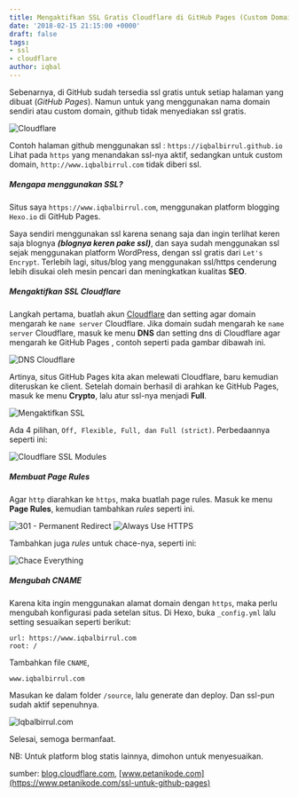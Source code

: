 ```yaml
---
title: Mengaktifkan SSL Gratis Cloudflare di GitHub Pages (Custom Domain)
date: '2018-02-15 21:15:00 +0000'
draft: false
tags:
- ssl
- cloudflare
author: iqbal
---
```


Sebenarnya, di GitHub sudah tersedia ssl gratis untuk setiap halaman yang dibuat (_GitHub Pages_). Namun untuk yang menggunakan nama domain sendiri atau custom domain, github tidak menyediakan ssl gratis.

![Cloudflare](/assets/images/images-old/2018/ssl-cloudflare.png)

Contoh halaman github menggunakan ssl : `https://iqbalbirrul.github.io`
Lihat pada `https` yang menandakan ssl-nya aktif, sedangkan untuk custom domain, `http://www.iqbalbirrul.com` tidak diberi ssl.

##### Mengapa menggunakan SSL?
Situs saya `https://www.iqbalbirrul.com`, menggunakan platform blogging `Hexo.io` di GitHub Pages.

Saya sendiri menggunakan ssl karena senang saja dan ingin terlihat keren saja blognya _**(blognya keren pake ssl)**_, dan saya sudah menggunakan ssl sejak menggunakan platform WordPress, dengan ssl gratis dari `Let's Encrypt`. Terlebih lagi, situs/blog yang menggunakan ssl/https cenderung lebih disukai oleh mesin pencari dan meningkatkan kualitas **SEO**.

##### Mengaktifkan SSL Cloudflare
Langkah pertama, buatlah akun [Cloudflare](https://cloudflare.com) dan setting agar domain mengarah ke `name server` Cloudflare.
Jika domain sudah mengarah ke `name server` Cloudflare, masuk ke menu **DNS** dan setting dns di Cloudflare agar mengarah ke GitHub Pages , contoh seperti pada gambar dibawah ini.

![DNS Cloudflare](/assets/images/images-old/2018/ssl-cloudflare-1.png)

Artinya, situs GitHub Pages kita akan melewati Cloudflare, baru kemudian diteruskan ke client.
Setelah domain berhasil di arahkan ke GitHub Pages, masuk ke menu **Crypto**, lalu atur ssl-nya menjadi **Full**.

![Mengaktifkan SSL](/assets/images/images-old/2018/ssl-cloudflare-2.png)

Ada 4 pilihan, `Off, Flexible, Full, dan Full (strict)`. Perbedaannya seperti ini:

![Cloudflare SSL Modules](/assets/images/images-old/2018/ssl-cloudflare-3.png)

##### Membuat Page Rules
Agar `http` diarahkan ke `https`, maka buatlah page rules. Masuk ke menu **Page Rules**, kemudian tambahkan _rules_ seperti ini.

![301 - Permanent Redirect](/assets/images/images-old/2018/ssl-cloudflare-4.png)
![Always Use HTTPS](/assets/images/images-old/2018/ssl-cloudflare-5.png)

Tambahkan juga _rules_ untuk chace-nya, seperti ini:

![Chace Everything](/assets/images/images-old/2018/ssl-cloudflare-6.png)

##### Mengubah CNAME
Karena kita ingin menggunakan alamat domain dengan `https`, maka perlu mengubah konfigurasi pada setelan situs.
Di Hexo, buka `_config.yml` lalu setting sesuaikan seperti berikut:

```
url: https://www.iqbalbirrul.com
root: /
```

Tambahkan file `CNAME`,

```
www.iqbalbirrul.com
```

Masukan ke dalam folder `/source`, lalu generate dan deploy. Dan ssl-pun sudah aktif sepenuhnya.

![Iqbalbirrul.com](/assets/images/images-old/2018/ssl-cloudflare-7.png)

Selesai, semoga bermanfaat.

NB: Untuk platform blog statis lainnya, dimohon untuk menyesuaikan.

sumber:
[blog.cloudflare.com](https://blog.cloudflare.com/secure-and-fast-github-pages-with-cloudflare/), [www.petanikode.com](https://www.petanikode.com/ssl-untuk-github-pages)
